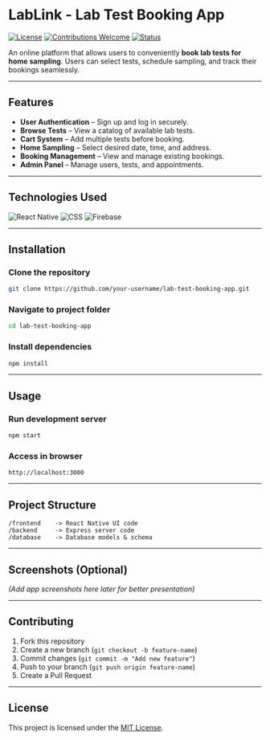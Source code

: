 

# **LabLink - Lab Test Booking App**

[![License](https://img.shields.io/badge/license-MIT-blue.svg)](LICENSE)
[![Contributions Welcome](https://img.shields.io/badge/contributions-welcome-orange.svg)]()
[![Status](https://img.shields.io/badge/status-active-brightgreen.svg)]()

An online platform that allows users to conveniently **book lab tests for home sampling**. Users can select tests, schedule sampling, and track their bookings seamlessly.

---

## **Features**

* **User Authentication** – Sign up and log in securely.
* **Browse Tests** – View a catalog of available lab tests.
* **Cart System** – Add multiple tests before booking.
* **Home Sampling** – Select desired date, time, and address.
* **Booking Management** – View and manage existing bookings.
* **Admin Panel** – Manage users, tests, and appointments.

---


## **Technologies Used**

![React Native](https://img.shields.io/badge/Frontend-React%20Native-61DAFB?style=for-the-badge&logo=react)
  ![CSS](https://img.shields.io/badge/Styling-CSS-264de4?style=for-the-badge&logo=css&logoColor=white)
  ![Firebase](https://img.shields.io/badge/Backend-Firebase-FFCA28?style=for-the-badge&logo=firebase)


---

## **Installation**

### Clone the repository

```bash
git clone https://github.com/your-username/lab-test-booking-app.git
```

### Navigate to project folder

```bash
cd lab-test-booking-app
```

### Install dependencies

```bash
npm install
```

---

## **Usage**

### Run development server

```bash
npm start
```

### Access in browser

```
http://localhost:3000
```

---

## **Project Structure**

```
/frontend    -> React Native UI code
/backend     -> Express server code
/database    -> Database models & schema
```

---

## **Screenshots (Optional)**

*(Add app screenshots here later for better presentation)*

---

## **Contributing**

1. Fork this repository
2. Create a new branch (`git checkout -b feature-name`)
3. Commit changes (`git commit -m "Add new feature"`)
4. Push to your branch (`git push origin feature-name`)
5. Create a Pull Request

---

## **License**

This project is licensed under the [MIT License](LICENSE).


